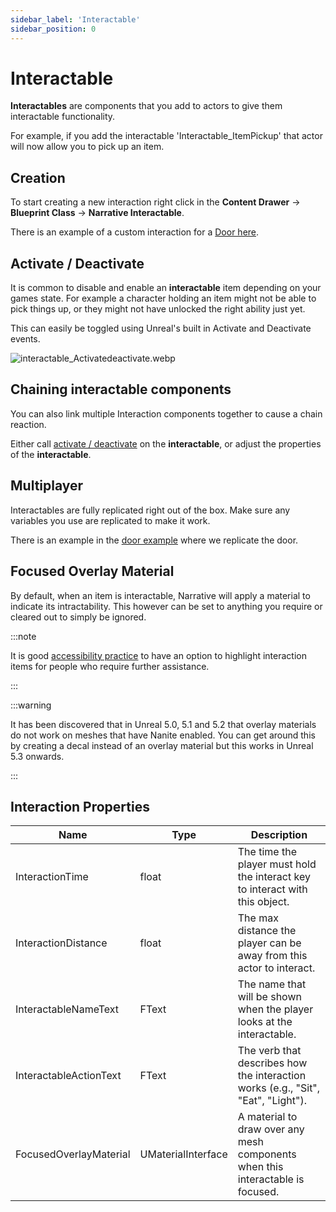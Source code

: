 ```yaml
---
sidebar_label: 'Interactable'
sidebar_position: 0
---
```


# Interactable

**Interactables** are components that you add to actors to give them interactable functionality.

For example, if you add the interactable 'Interactable_ItemPickup' that actor will now allow you to pick up an item.

## Creation

To start creating a new interaction right click in the **Content Drawer** -> **Blueprint Class** -> **Narrative Interactable**.

There is an example of a custom interaction for a [Door here](../door-example.md).

## Activate / Deactivate

It is common to disable and enable an **interactable** item depending on your games state. For example a character holding an item might not be able to pick things up, or they might not have unlocked the right ability just yet.

This can easily be toggled using Unreal's built in Activate and Deactivate events.

![interactable_Activatedeactivate.webp](/img/interaction/interactable_Activatedeactivate.webp)

## Chaining interactable components

You can also link multiple Interaction components together to cause a chain reaction. 

Either call [activate / deactivate](../index.md#activate--deactivate) on the **interactable**, or adjust the properties of the **interactable**.

## Multiplayer

Interactables are fully replicated right out of the box. Make sure any variables you use are replicated to make it work.

There is an example in the [door example](../door-example.md#multiplayer) where we replicate the door.

## Focused Overlay Material

By default, when an item is interactable, Narrative will apply a material to indicate its intractability. This however can be set to anything you require or cleared out to simply be ignored.

:::note

It is good [accessibility practice](https://www.accessibilitychecker.org/blog/video-game-accessibility-gaming-for-all/) to have an option to highlight interaction items for people who require further assistance.

:::

:::warning

It has been discovered that in Unreal 5.0, 5.1 and 5.2 that overlay materials do not work on meshes that have Nanite enabled. You can get around this by creating a decal instead of an overlay material but this works in Unreal 5.3 onwards.

:::

## Interaction Properties

| Name                   | Type               | Description                                                                          |
|------------------------|--------------------|--------------------------------------------------------------------------------------|
| InteractionTime        | float              | The time the player must hold the interact key to interact with this object.         |
| InteractionDistance    | float              | The max distance the player can be away from this actor to interact.                 |
| InteractableNameText   | FText              | The name that will be shown when the player looks at the interactable.               |
| InteractableActionText | FText              | The verb that describes how the interaction works (e.g., "Sit", "Eat", "Light").     |
| FocusedOverlayMaterial | UMaterialInterface | A material to draw over any mesh components when this interactable is focused.       |
